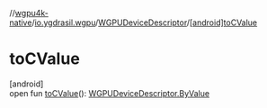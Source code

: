//[wgpu4k-native](../../../index.md)/[io.ygdrasil.wgpu](../index.md)/[WGPUDeviceDescriptor](index.md)/[[android]toCValue]([android]to-c-value.md)

# toCValue

[android]\
open fun [toCValue]([android]to-c-value.md)(): [WGPUDeviceDescriptor.ByValue](../../io.ygdrasil.wgpu.android/-w-g-p-u-device-descriptor/-by-value/index.md)